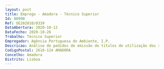 ```yaml
--- 
layout: post
title: Emprego - Amadora - Técnico Superior
Id: 80990
Ref: OE202010/0339
DataAbertura: 2020-10-12
DataFecho: 2020-10-26
Trabalho: Técnico Superior
Empregador: Agência Portuguesa do Ambiente, I.P.
Descricao: Análise de pedidos de emissão de títulos de utilização dos recursos hídricos (para a realização de construções, instalação de infraestruturas hidráulicas, instalação de infraestruturas flutuantes, realização de aterros e escavações, cortes de árvores, sementeira e plantações) Análise de pedidos de parecer sobre  a afetação dos recursos hídricos nas mesmas intervenções sujeitas a título, bem como em áreas inundáveis  afetação de áreas classificadas como Reserva Ecológica Nacional  intervenções em albufeiras de águas públicas classificadas e respetiva faixa de proteção Coordenar e ou participar em ações de fiscalização e vistorias no âmbito da aplicação da legislação referente aos recursos hídricos Prestação de esclarecimentos aos utentes do serviço, tanto por via telefónica como presencialmente.
CodigoPostal: 2610-124 AMADORA
Concelho: Amadora
Distrito: Lisboa
--- 
```

